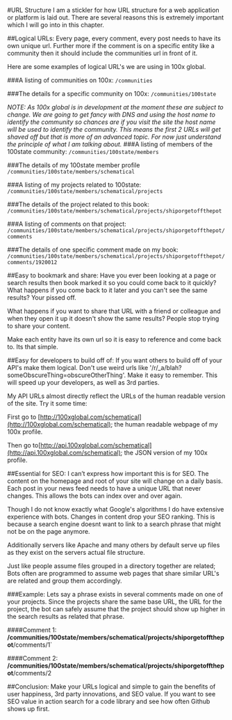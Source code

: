 #URL Structure
I am a stickler for how URL structure for a web application or platform is laid out. There are several reasons this is extremely important which I will go into in this chapter.

##Logical URLs:
Every page, every comment, every post needs to have its own unique url. Further more if the comment is on a specific entity like a community then it should include the communities url in front of it.

Here are some examples of logical URL's we are using in 100x global.


###A listing of communities on 100x:
`/communities`

###The details for a specific community on 100x:
`/communities/100state`

_NOTE: As 100x global is in development at the moment these are subject to change. We are going to get fancy with DNS and using the host name to identify the community so chances are if you visit the site the host name will be used to identify the community. This means the first 2 URLs will get shaved off but that is more of an advanced topic. For now just understand the principle of what I am talking about._
###A listing of members of the 100state community:
`/communities/100state/members`

###The details of my 100state member profile
`/communities/100state/members/schematical`

###A listing of my projects related to 100state:
`/communities/100state/members/schematical/projects`

###The details of the project related to this book:
`/communities/100state/members/schematical/projects/shiporgetoffthepot`

###A listing of comments on that project:
`/communities/100state/members/schematical/projects/shiporgetoffthepot/comments`

###The details of one specific comment made on my book:
`/communities/100state/members/schematical/projects/shiporgetoffthepot/comments/1920012`


##Easy to bookmark and share:
Have you ever been looking at a page or search results then book marked it so you could come back to it quickly? What happens if you come back to it later and you can't see the same results? Your pissed off.

What happens if you want to share that URL with a friend or colleague and when they open it up it doesn't show the same results? People stop trying to share your content.

Make each entity have its own url so it is easy to reference and come back to. Its that simple.

##Easy for developers to build off of:
If you want others to build off of your API's make them logical. Don't use weird urls like '/r/_a/blah?someObscureThing=obscureOtherThing'. Make it easy to remember. This will speed up your developers, as well as 3rd parties.

My API URLs almost directly reflect the URLs of the human readable version of the site. Try it some time:

First go to [http://100xglobal.com/schematical](http://100xglobal.com/schematical); the human readable webpage of my 100x profile.

Then go to[http://api.100xglobal.com/schematical](http://api.100xglobal.com/schematical); the JSON version of my 100x profile.

##Essential for SEO:
I can’t express how important this is for SEO. The content on the homepage and root of your site will change on a daily basis. Each post in your news feed needs to have a unique URL that never changes. This allows the bots can index over and over again.

Though I do not know exactly what Google's algorithms I do have extensive experience with bots. Changes in content drop your SEO ranking. This is because a search engine doesnt want to link to a search phrase that might not be on the page anymore.

Additionally servers like Apache and many others by default serve up files as they exist on the servers actual file structure.

Just like people assume files grouped in a directory together are related; Bots often are programmed to assume web pages that share similar URL's are related and group them accordingly.

###Example:
Lets say a phrase exists in several comments made on one of your projects. Since the projects share the same base URL, the URL for the project,  the bot can safely assume that the project should show up higher in the search results as related that phrase.

####Comment 1:
**/communities/100state/members/schematical/projects/shiporgetoffthepot**/comments/1`

####Comment 2:
**/communities/100state/members/schematical/projects/shiporgetoffthepot**/comments/2

##Conclusion:
Make your URLs logical and simple to gain the benefits of user happiness, 3rd party innovations, and SEO value. If you want to see SEO value in action search for a code library and see how often Github shows up first.



